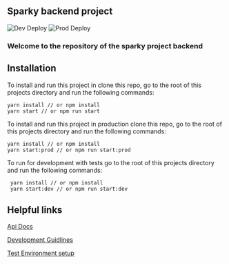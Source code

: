 ## Sparky backend project ##

![Dev Deploy](https://github.com/PropziGithub/sparky-project-backend/actions/workflows/deploy_dev.yml/badge.svg)
![Prod Deploy](https://github.com/PropziGithub/sparky-project-backend/actions/workflows/deploy_prod.yml/badge.svg)

### Welcome to the repository of the sparky project backend ###


## Installation ##

To install and run this project in clone this repo, go to the root of this projects directory and run the following commands:
 ```
 yarn install // or npm install
 yarn start // or npm run start
```

To install and run this project in production clone this repo, go to the root of this projects directory and run the following commands:

 ```
 yarn install // or npm install
 yarn start:prod // or npm run start:prod
```
To run for development with tests go to the root of this projects directory and run the following commands:

```
 yarn install // or npm install
 yarn start:dev // or npm run start:dev
```

## Helpful links ##

[Api Docs](docs/docs.md)

[Development Guidlines](docs/guidelines.md)

[Test Environment setup](docs/test.md)
